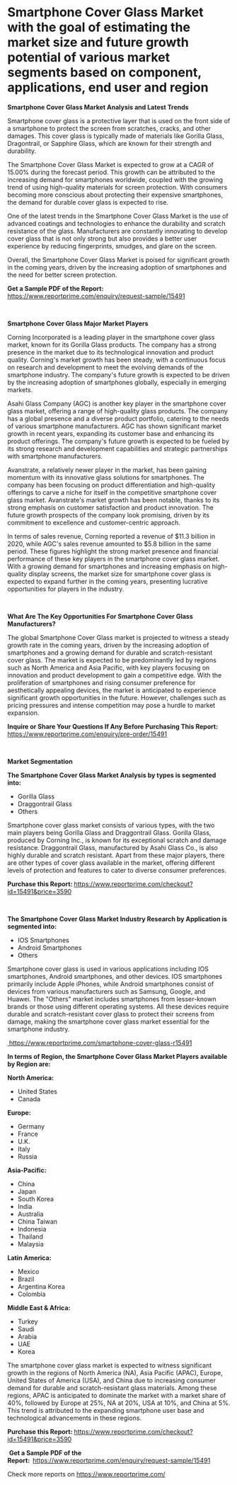<p><h1>Smartphone Cover Glass Market with the goal of estimating the market size and future growth potential of various market segments based on component, applications, end user and region</h1></p><p><strong>Smartphone Cover Glass Market Analysis and Latest Trends</strong></p>
<p><p>Smartphone cover glass is a protective layer that is used on the front side of a smartphone to protect the screen from scratches, cracks, and other damages. This cover glass is typically made of materials like Gorilla Glass, Dragontrail, or Sapphire Glass, which are known for their strength and durability.</p><p>The Smartphone Cover Glass Market is expected to grow at a CAGR of 15.00% during the forecast period. This growth can be attributed to the increasing demand for smartphones worldwide, coupled with the growing trend of using high-quality materials for screen protection. With consumers becoming more conscious about protecting their expensive smartphones, the demand for durable cover glass is expected to rise.</p><p>One of the latest trends in the Smartphone Cover Glass Market is the use of advanced coatings and technologies to enhance the durability and scratch resistance of the glass. Manufacturers are constantly innovating to develop cover glass that is not only strong but also provides a better user experience by reducing fingerprints, smudges, and glare on the screen.</p><p>Overall, the Smartphone Cover Glass Market is poised for significant growth in the coming years, driven by the increasing adoption of smartphones and the need for better screen protection.</p></p>
<p><strong>Get a Sample PDF of the Report:&nbsp;</strong> <a href="https://www.reportprime.com/enquiry/request-sample/15491">https://www.reportprime.com/enquiry/request-sample/15491</a></p>
<p>&nbsp;</p>
<p><strong>Smartphone Cover Glass Major Market Players</strong></p>
<p><p>Corning Incorporated is a leading player in the smartphone cover glass market, known for its Gorilla Glass products. The company has a strong presence in the market due to its technological innovation and product quality. Corning's market growth has been steady, with a continuous focus on research and development to meet the evolving demands of the smartphone industry. The company's future growth is expected to be driven by the increasing adoption of smartphones globally, especially in emerging markets.</p><p>Asahi Glass Company (AGC) is another key player in the smartphone cover glass market, offering a range of high-quality glass products. The company has a global presence and a diverse product portfolio, catering to the needs of various smartphone manufacturers. AGC has shown significant market growth in recent years, expanding its customer base and enhancing its product offerings. The company's future growth is expected to be fueled by its strong research and development capabilities and strategic partnerships with smartphone manufacturers.</p><p>Avanstrate, a relatively newer player in the market, has been gaining momentum with its innovative glass solutions for smartphones. The company has been focusing on product differentiation and high-quality offerings to carve a niche for itself in the competitive smartphone cover glass market. Avanstrate's market growth has been notable, thanks to its strong emphasis on customer satisfaction and product innovation. The future growth prospects of the company look promising, driven by its commitment to excellence and customer-centric approach.</p><p>In terms of sales revenue, Corning reported a revenue of $11.3 billion in 2020, while AGC's sales revenue amounted to $5.8 billion in the same period. These figures highlight the strong market presence and financial performance of these key players in the smartphone cover glass market. With a growing demand for smartphones and increasing emphasis on high-quality display screens, the market size for smartphone cover glass is expected to expand further in the coming years, presenting lucrative opportunities for players in the industry.</p></p>
<p>&nbsp;</p>
<p><strong>What Are The Key Opportunities For Smartphone Cover Glass Manufacturers?</strong></p>
<p><p>The global Smartphone Cover Glass market is projected to witness a steady growth rate in the coming years, driven by the increasing adoption of smartphones and a growing demand for durable and scratch-resistant cover glass. The market is expected to be predominantly led by regions such as North America and Asia Pacific, with key players focusing on innovation and product development to gain a competitive edge. With the proliferation of smartphones and rising consumer preference for aesthetically appealing devices, the market is anticipated to experience significant growth opportunities in the future. However, challenges such as pricing pressures and intense competition may pose a hurdle to market expansion.</p></p>
<p><strong>Inquire or Share Your Questions If Any Before Purchasing This Report:</strong> <a href="https://www.reportprime.com/enquiry/pre-order/15491">https://www.reportprime.com/enquiry/pre-order/15491</a></p>
<p>&nbsp;</p>
<p><strong>Market Segmentation</strong></p>
<p><strong>The Smartphone Cover Glass Market Analysis by types is segmented into:</strong></p>
<p><ul><li>Gorilla Glass</li><li>Draggontrail Glass</li><li>Others</li></ul></p>
<p><p>Smartphone cover glass market consists of various types, with the two main players being Gorilla Glass and Draggontrail Glass. Gorilla Glass, produced by Corning Inc., is known for its exceptional scratch and damage resistance. Draggontrail Glass, manufactured by Asahi Glass Co., is also highly durable and scratch resistant. Apart from these major players, there are other types of cover glass available in the market, offering different levels of protection and features to cater to diverse consumer preferences.</p></p>
<p><strong>Purchase this Report:&nbsp;</strong><a href="https://www.reportprime.com/checkout?id=15491&price=3590">https://www.reportprime.com/checkout?id=15491&price=3590</a></p>
<p>&nbsp;</p>
<p><strong>The Smartphone Cover Glass Market Industry Research by Application is segmented into:</strong></p>
<p><ul><li>IOS Smartphones</li><li>Android Smartphones</li><li>Others</li></ul></p>
<p><p>Smartphone cover glass is used in various applications including IOS smartphones, Android smartphones, and other devices. IOS smartphones primarily include Apple iPhones, while Android smartphones consist of devices from various manufacturers such as Samsung, Google, and Huawei. The "Others" market includes smartphones from lesser-known brands or those using different operating systems. All these devices require durable and scratch-resistant cover glass to protect their screens from damage, making the smartphone cover glass market essential for the smartphone industry.</p></p>
<p><a href="https://www.reportprime.com/smartphone-cover-glass-r15491">&nbsp;https://www.reportprime.com/smartphone-cover-glass-r15491</a></p>
<p><strong>In terms of Region, the Smartphone Cover Glass Market Players available by Region are:</strong></p>
<p>
    <p> <strong> North America: </strong>
        <ul>
            <li>United States</li>
            <li>Canada</li>
        </ul>
        </p> 
    <p> <strong> Europe: </strong>
        <ul>
            <li>Germany</li>
            <li>France</li>
            <li>U.K.</li>
            <li>Italy</li>
            <li>Russia</li>
        </ul>
        </p> 
    <p> <strong> Asia-Pacific: </strong>
        <ul>
            <li>China</li>
            <li>Japan</li>
            <li>South Korea</li>
            <li>India</li>
            <li>Australia</li>
            <li>China Taiwan</li>
            <li>Indonesia</li>
            <li>Thailand</li>
            <li>Malaysia</li>
        </ul>
        </p> 
    <p> <strong> Latin America: </strong>
        <ul>
            <li>Mexico</li>
            <li>Brazil</li>
            <li>Argentina Korea</li>
            <li>Colombia</li>
        </ul>
        </p> 
    <p> <strong> Middle East & Africa: </strong>
        <ul>
            <li>Turkey</li>
            <li>Saudi</li>
            <li>Arabia</li>
            <li>UAE</li>
            <li>Korea</li>
        </ul>
    </p>
    </p>
<p><p>The smartphone cover glass market is expected to witness significant growth in the regions of North America (NA), Asia Pacific (APAC), Europe, United States of America (USA), and China due to increasing consumer demand for durable and scratch-resistant glass materials. Among these regions, APAC is anticipated to dominate the market with a market share of 40%, followed by Europe at 25%, NA at 20%, USA at 10%, and China at 5%. This trend is attributed to the expanding smartphone user base and technological advancements in these regions.</p></p>
<p><strong>Purchase this Report: </strong><a href="https://www.reportprime.com/checkout?id=15491&price=3590">https://www.reportprime.com/checkout?id=15491&price=3590</a></p>
<p>&nbsp;<strong>Get a Sample PDF of the Report:&nbsp;&nbsp;</strong><a href="https://www.reportprime.com/enquiry/request-sample/15491">https://www.reportprime.com/enquiry/request-sample/15491</a></p>
<p><strong></strong></p>
<p>Check more reports on <a href="https://www.reportprime.com/">https://www.reportprime.com/</a></p>